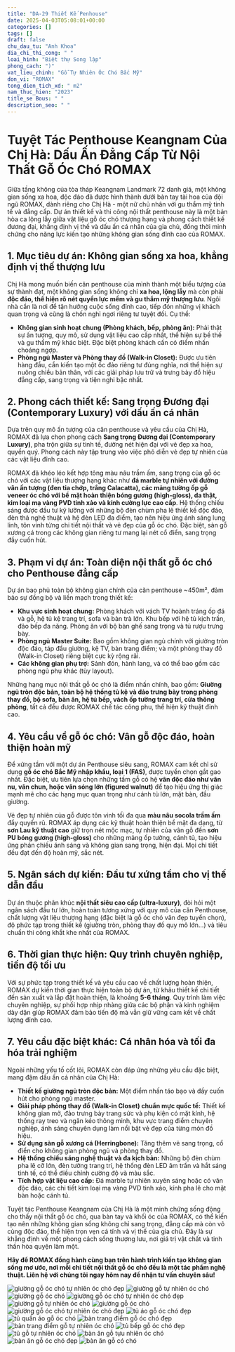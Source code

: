```yaml
---
title: "DA-29 Thiết Kế Penhouse"
date: 2025-04-03T05:08:01+00:00
categories: []
tags: []
draft: false
chu_dau_tu: "Anh Khoa"
dia_chi_thi_cong: " "
loai_hinh: "Biệt thự Song lập"
phong_cach: ")"
vat_lieu_chinh: "Gỗ Tự Nhiên Óc Chó Bắc Mỹ"
don_vi: "ROMAX"
tong_dien_tich_xd: " m2"
nam_thuc_hien: "2023"
title_se Bous: " "
description_seo: " "
---
```

# Tuyệt Tác Penthouse Keangnam Của Chị Hà: Dấu Ấn Đẳng Cấp Từ Nội Thất Gỗ Óc Chó ROMAX

Giữa tầng không của tòa tháp Keangnam Landmark 72 danh giá, một không gian sống xa hoa, độc đáo đã được hình thành dưới bàn tay tài hoa của đội ngũ ROMAX, dành riêng cho Chị Hà - một nữ chủ nhân với gu thẩm mỹ tinh tế và đẳng cấp. Dự án thiết kế và thi công nội thất penthouse này là một bản hòa ca lộng lẫy giữa vật liệu gỗ óc chó thượng hạng và phong cách thiết kế đương đại, khẳng định vị thế và dấu ấn cá nhân của gia chủ, đồng thời minh chứng cho năng lực kiến tạo những không gian sống đỉnh cao của ROMAX.



## 1. Mục tiêu dự án: Không gian sống xa hoa, khẳng định vị thế thượng lưu

Chị Hà mong muốn biến căn penthouse của mình thành một biểu tượng của sự thành đạt, một không gian sống không chỉ **xa hoa, lộng lẫy** mà còn phải **độc đáo, thể hiện rõ nét quyền lực mềm và gu thẩm mỹ thượng lưu**. Ngôi nhà cần là nơi để tận hưởng cuộc sống đỉnh cao, tiếp đón những vị khách quan trọng và cũng là chốn nghỉ ngơi riêng tư tuyệt đối. Cụ thể:

* **Không gian sinh hoạt chung (Phòng khách, bếp, phòng ăn):** Phải thật sự ấn tượng, quy mô, sử dụng vật liệu cao cấp nhất, thể hiện sự bề thế và gu thẩm mỹ khác biệt. Đặc biệt phòng khách cần có điểm nhấn choáng ngợp.
* **Phòng ngủ Master và Phòng thay đồ (Walk-in Closet):** Được ưu tiên hàng đầu, cần kiến tạo một ốc đảo riêng tư đúng nghĩa, nơi thể hiện sự nuông chiều bản thân, với các giải pháp lưu trữ và trưng bày đồ hiệu đẳng cấp, sang trọng và tiện nghi bậc nhất.

## 2. Phong cách thiết kế: Sang trọng Đương đại (Contemporary Luxury) với dấu ấn cá nhân

Dựa trên quy mô ấn tượng của căn penthouse và yêu cầu của Chị Hà, ROMAX đã lựa chọn phong cách **Sang trọng Đương đại (Contemporary Luxury)**, pha trộn giữa sự tinh tế, đường nét hiện đại với vẻ đẹp xa hoa, quyền quý. Phong cách này tập trung vào việc phô diễn vẻ đẹp tự nhiên của các vật liệu đỉnh cao.

ROMAX đã khéo léo kết hợp tông màu nâu trầm ấm, sang trọng của gỗ óc chó với các vật liệu thượng hạng khác như **đá marble tự nhiên với đường vân ấn tượng (đen tia chớp, trắng Calacatta), các mảng tường ốp gỗ veneer óc chó với bề mặt hoàn thiện bóng gương (high-gloss), da thật, kim loại mạ vàng PVD tinh xảo và kính cường lực cao cấp**. Hệ thống chiếu sáng được đầu tư kỹ lưỡng với những bộ đèn chùm pha lê thiết kế độc đáo, đèn thả nghệ thuật và hệ đèn LED đa điểm, tạo nên hiệu ứng ánh sáng lung linh, tôn vinh từng chi tiết nội thất và vẻ đẹp của gỗ óc chó. Đặc biệt, sàn gỗ xương cá trong các không gian riêng tư mang lại nét cổ điển, sang trọng đầy cuốn hút.



## 3. Phạm vi dự án: Toàn diện nội thất gỗ óc chó cho Penthouse đẳng cấp

Dự án bao phủ toàn bộ không gian chính của căn penthouse ~450m², đảm bảo sự đồng bộ và liền mạch trong thiết kế:

* **Khu vực sinh hoạt chung:** Phòng khách với vách TV hoành tráng ốp đá và gỗ, hệ tủ kệ trang trí, sofa và bàn trà lớn. Khu bếp với hệ tủ kịch trần, đảo bếp đa năng. Phòng ăn với bộ bàn ghế sang trọng và tủ rượu trưng bày.
* **Phòng ngủ Master Suite:** Bao gồm không gian ngủ chính với giường tròn độc đáo, táp đầu giường, kệ TV, bàn trang điểm; và một phòng thay đồ (Walk-in Closet) riêng biệt cực kỳ rộng rãi.
* **Các không gian phụ trợ:** Sảnh đón, hành lang, và có thể bao gồm các phòng ngủ phụ khác (tùy layout).

Những hạng mục nội thất gỗ óc chó là điểm nhấn chính, bao gồm: **Giường ngủ tròn độc bản, toàn bộ hệ thống tủ kệ và đảo trưng bày trong phòng thay đồ, bộ sofa, bàn ăn, hệ tủ bếp, vách ốp tường trang trí, cửa thông phòng**, tất cả đều được ROMAX chế tác công phu, thể hiện kỹ thuật đỉnh cao.

## 4. Yêu cầu về gỗ óc chó: Vân gỗ độc đáo, hoàn thiện hoàn mỹ

Để xứng tầm với một dự án Penthouse siêu sang, ROMAX cam kết chỉ sử dụng **gỗ óc chó Bắc Mỹ nhập khẩu, loại 1 (FAS)**, được tuyển chọn gắt gao nhất. Đặc biệt, ưu tiên lựa chọn những tấm gỗ có hệ **vân độc đáo như vân nu, vân chun, hoặc vân sóng lớn (figured walnut)** để tạo hiệu ứng thị giác mạnh mẽ cho các hạng mục quan trọng như cánh tủ lớn, mặt bàn, đầu giường.

Vẻ đẹp tự nhiên của gỗ được tôn vinh tối đa qua **màu nâu socola trầm ấm** đầy quyến rũ. ROMAX áp dụng các kỹ thuật hoàn thiện bề mặt đa dạng, từ **sơn Lau kỹ thuật cao** giữ trọn nét mộc mạc, tự nhiên của vân gỗ đến **sơn PU bóng gương (high-gloss)** cho những mảng ốp tường, cánh tủ, tạo hiệu ứng phản chiếu ánh sáng và không gian sang trọng, hiện đại. Mọi chi tiết đều đạt đến độ hoàn mỹ, sắc nét.



## 5. Ngân sách dự kiến: Đầu tư xứng tầm cho vị thế dẫn đầu

Dự án thuộc phân khúc **nội thất siêu cao cấp (ultra-luxury)**, đòi hỏi một ngân sách đầu tư lớn, hoàn toàn tương xứng với quy mô của căn Penthouse, chất lượng vật liệu thượng hạng (đặc biệt là gỗ óc chó vân đẹp tuyển chọn), độ phức tạp trong thiết kế (giường tròn, phòng thay đồ quy mô lớn...) và tiêu chuẩn thi công khắt khe nhất của ROMAX.

## 6. Thời gian thực hiện: Quy trình chuyên nghiệp, tiến độ tối ưu

Với sự phức tạp trong thiết kế và yêu cầu cao về chất lượng hoàn thiện, ROMAX dự kiến thời gian thực hiện toàn bộ dự án, từ khâu thiết kế chi tiết đến sản xuất và lắp đặt hoàn thiện, là khoảng **5-6 tháng**. Quy trình làm việc chuyên nghiệp, sự phối hợp nhịp nhàng giữa các bộ phận và kinh nghiệm dày dặn giúp ROMAX đảm bảo tiến độ mà vẫn giữ vững cam kết về chất lượng đỉnh cao.

## 7. Yêu cầu đặc biệt khác: Cá nhân hóa và tối đa hóa trải nghiệm

Ngoài những yếu tố cốt lõi, ROMAX còn đáp ứng những yêu cầu đặc biệt, mang đậm dấu ấn cá nhân của Chị Hà:

* **Thiết kế giường ngủ tròn độc bản:** Một điểm nhấn táo bạo và đầy cuốn hút cho phòng ngủ master.
* **Giải pháp phòng thay đồ (Walk-in Closet) chuẩn mực quốc tế:** Thiết kế không gian mở, đảo trưng bày trang sức và phụ kiện có mặt kính, hệ thống ray treo và ngăn kéo thông minh, khu vực trang điểm chuyên nghiệp, ánh sáng chuyên dụng làm nổi bật vẻ đẹp của từng món đồ hiệu.
* **Sử dụng sàn gỗ xương cá (Herringbone):** Tăng thêm vẻ sang trọng, cổ điển cho không gian phòng ngủ và phòng thay đồ.
* **Hệ thống chiếu sáng nghệ thuật và đa kịch bản:** Những bộ đèn chùm pha lê cỡ lớn, đèn tường trang trí, hệ thống đèn LED âm trần và hắt sáng tinh tế, có thể điều chỉnh cường độ và màu sắc.
* **Tích hợp vật liệu cao cấp:** Đá marble tự nhiên xuyên sáng hoặc có vân độc đáo, các chi tiết kim loại mạ vàng PVD tinh xảo, kính pha lê cho mặt bàn hoặc cánh tủ.

Tuyệt tác Penthouse Keangnam của Chị Hà là một minh chứng sống động cho thấy nội thất gỗ óc chó, qua bàn tay và khối óc của ROMAX, có thể kiến tạo nên những không gian sống không chỉ sang trọng, đẳng cấp mà còn vô cùng độc đáo, thể hiện trọn vẹn cá tính và vị thế của gia chủ. Đây là sự khẳng định về một phong cách sống thượng lưu, nơi giá trị vật chất và tinh thần hòa quyện làm một.

**Hãy để ROMAX đồng hành cùng bạn trên hành trình kiến tạo không gian sống mơ ước, nơi mỗi chi tiết nội thất gỗ óc chó đều là một tác phẩm nghệ thuật. Liên hệ với chúng tôi ngay hôm nay để nhận tư vấn chuyên sâu!**

![giường gỗ óc chó tự nhiên óc chó đẹp](/img/giuong/gg29/giuong-go-oc-cho-gg29-29.webp)
![giường gỗ tự nhiên óc chó](/img/giuong/gg29/giuong-go-oc-cho-gg29-28.webp)
![giường gỗ óc chó](/img/giuong/gg29/giuong-go-oc-cho-gg29-34.webp)
![giường gỗ óc chó tự nhiên óc chó đẹp](/img/giuong/gg29/giuong-go-oc-cho-gg29-33.webp)
![giường gỗ tự nhiên óc chó](/img/giuong/gg29/giuong-go-oc-cho-gg29-32.webp)
![giường gỗ óc chó](/img/giuong/gg29/giuong-go-oc-cho-gg29-31.webp)
![giường gỗ óc chó tự nhiên óc chó đẹp](/img/giuong/gg29/giuong-go-oc-cho-gg29-30.webp)
![tủ áo gỗ óc chó đẹp](/img/tu-ao/tqa29/tu-quan-ao-go-oc-cho-tqa29-8.webp)
![tủ quần áo gỗ óc chó](/img/tu-ao/tqa29/tu-quan-ao-go-oc-cho-tqa29-7.webp)
![bàn trang điểm gỗ óc chó đẹp](/img/ban-td/btd29/ban-trang-diem-go-oc-cho-btd29-7.webp)
![bàn trang điểm gỗ tự nhiên óc chó](/img/ban-td/btd29/ban-trang-diem-go-oc-cho-btd29-6.webp)
![tủ bếp gỗ óc chó đẹp](/img/tu-bep/tb29/tu-bep-go-oc-cho-tb29-2.webp)
![tủ gỗ tự nhiên óc chó](/img/tu-bep/tb29/tu-bep-go-oc-cho-tb29-1.webp)
![bàn ăn gỗ tựu nhiên óc chó](/img/ban-an/ba29/ban-an-go-oc-cho-ba29-3.webp)
![bàn ăn gỗ óc chó đẹp](/img/ban-an/ba29/ban-an-go-oc-cho-ba29-2.webp)
![bàn ăn gỗ có chó](/img/ban-an/ba29/ban-an-go-oc-cho-ba29-1.webp)